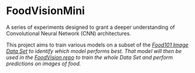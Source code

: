 # FoodVisionMini

A series of experiments designed to grant a deeper understanding of Convolutional Neural Network (CNN) architectures.

This project aims to train various models on a subset of the <em>[Food101 Image Data Set](https://data.vision.ee.ethz.ch/cvl/datasets_extra/food-101/)<em> to identify which model performs best. That model will then be used in the [FoodVision repo](https://github.com/mrkrisgee/FoodVision) to train the whole Data Set and perform predictions on images of food.







